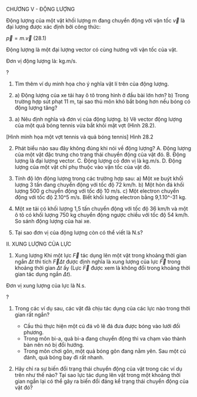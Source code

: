 CHƯƠNG V - ĐỘNG LƯỢNG

Động lượng của một vật khối lượng m đang chuyển động với vận tốc $\vec{v}$ là đại lượng được xác định bởi công thức:

$\vec{p} = m.\vec{v}$ (28.1)

Động lượng là một đại lượng vector có cùng hướng với vận tốc của vật.

Đơn vị động lượng là: kg.m/s.

? 
1. Tìm thêm ví dụ minh họa cho ý nghĩa vật lí trên của động lượng.
2. a) Động lượng của xe tải hay ô tô trong hình ở đầu bài lớn hơn?
   b) Trong trường hợp sút phạt 11 m, tại sao thủ môn khó bắt bóng hơn nếu bóng có động lượng tăng?

1. a) Nêu định nghĩa và đơn vị của động lượng.
   b) Vẽ vector động lượng của một quả bóng tennis vừa bắt khỏi mặt vợt (Hình 28.2).

[Hình minh họa một vợt tennis và quả bóng tennis]
Hình 28.2

2. Phát biểu nào sau đây không đúng khi nói về động lượng?
A. Động lượng của một vật đặc trưng cho trạng thái chuyển động của vật đó.
B. Động lượng là đại lượng vector.
C. Động lượng có đơn vị là kg.m/s.
D. Động lượng của một vật chỉ phụ thuộc vào vận tốc của vật đó.

3. Tính độ lớn động lượng trong các trường hợp sau:
a) Một xe buýt khối lượng 3 tấn đang chuyển động với tốc độ 72 km/h.
b) Một hòn đá khối lượng 500 g chuyển động với tốc độ 10 m/s.
c) Một electron chuyển động với tốc độ 2.10^5 m/s. Biết khối lượng electron bằng 9,1.10^-31 kg.

4. Một xe tải có khối lượng 1,5 tấn chuyển động với tốc độ 36 km/h và một ô tô có khối lượng 750 kg chuyển động ngược chiều với tốc độ 54 km/h. So sánh động lượng của hai xe.

5. Tại sao đơn vị của động lượng còn có thể viết là N.s?

II. XUNG LƯỢNG CỦA LỰC
1. Xung lượng
Khi một lực $\vec{F}$ tác dụng lên một vật trong khoảng thời gian ngắn $\Delta t$ thì tích $\vec{F}\Delta t$ được định nghĩa là xung lượng của lực $\vec{F}$ trong khoảng thời gian $\Delta t$ ấy (Lực $\vec{F}$ được xem là không đổi trong khoảng thời gian tác dụng ngắn $\Delta t$).

Đơn vị xung lượng của lực là N.s.

?
1. Trong các ví dụ sau, các vật đã chịu tác dụng của các lực nào trong thời gian rất ngắn?
   - Cầu thủ thực hiện một cú đá vô lê đá đưa được bóng vào lưới đối phương.
   - Trong môn bi-a, quả bi-a đang chuyển động thì va chạm vào thành bàn nên nó bị đổi hướng.
   - Trong môn chơi gôn, một quả bóng gôn đang nằm yên. Sau một cú đánh, quả bóng bay đi rất nhanh.

2. Hãy chỉ ra sự biến đổi trạng thái chuyển động của vật trong các ví dụ trên như thế nào? Tại sao lực tác dụng lên vật trong một khoảng thời gian ngắn lại có thể gây ra biến đổi đáng kể trạng thái chuyển động của vật đó?